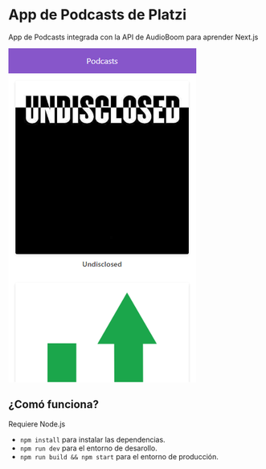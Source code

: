 # App de Podcasts de Platzi

App de Podcasts integrada con la API de AudioBoom para aprender Next.js

![Captura de la App](./.readme-static/captura-proyecto.png)

## ¿Comó funciona?

Requiere Node.js 

* `npm install` para instalar las dependencias.
* `npm run dev` para el entorno de desarollo.
* `npm run build && npm start` para el entorno de producción.